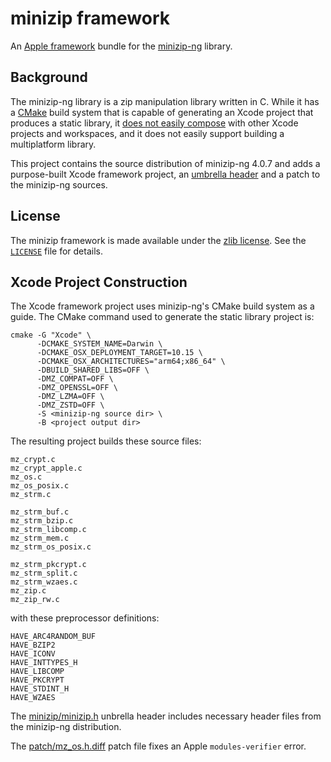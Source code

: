 # minizip framework

An [Apple framework][1] bundle for the [minizip-ng][2] library.

[1]: https://developer.apple.com/library/archive/documentation/MacOSX/Conceptual/BPFrameworks/Frameworks.html
[2]: https://github.com/zlib-ng/minizip-ng

## Background

The minizip-ng library is a zip manipulation library written in C.  While it
has a [CMake][10] build system that is capable of generating an Xcode project
that produces a static library, it [does not easily compose][11] with other
Xcode projects and workspaces, and it does not easily support building a
multiplatform library.

This project contains the source distribution of minizip-ng 4.0.7 and adds a
purpose-built Xcode framework project, an [umbrella header][12] and a patch to
the minizip-ng sources.

[10]: https://cmake.org
[11]: https://gitlab.kitware.com/cmake/cmake/-/issues/24408
[12]: https://developer.apple.com/library/archive/documentation/MacOSX/Conceptual/BPFrameworks/Tasks/IncludingFrameworks.html

## License

The minizip framework is made available under the [zlib license][30].  See the
[`LICENSE`][31] file for details.

[30]: https://en.wikipedia.org/wiki/Zlib_License
[31]: ./LICENSE

## Xcode Project Construction

The Xcode framework project uses minizip-ng's CMake build system as a guide.
The CMake command used to generate the static library project is:

    cmake -G "Xcode" \
          -DCMAKE_SYSTEM_NAME=Darwin \
          -DCMAKE_OSX_DEPLOYMENT_TARGET=10.15 \
          -DCMAKE_OSX_ARCHITECTURES="arm64;x86_64" \
          -DBUILD_SHARED_LIBS=OFF \
          -DMZ_COMPAT=OFF \
          -DMZ_OPENSSL=OFF \
          -DMZ_LZMA=OFF \
          -DMZ_ZSTD=OFF \
          -S <minizip-ng source dir> \
          -B <project output dir>

The resulting project builds these source files:

    mz_crypt.c
    mz_crypt_apple.c
    mz_os.c
    mz_os_posix.c
    mz_strm.c

    mz_strm_buf.c
    mz_strm_bzip.c
    mz_strm_libcomp.c
    mz_strm_mem.c
    mz_strm_os_posix.c

    mz_strm_pkcrypt.c
    mz_strm_split.c
    mz_strm_wzaes.c
    mz_zip.c
    mz_zip_rw.c
 
with these preprocessor definitions:

    HAVE_ARC4RANDOM_BUF
    HAVE_BZIP2
    HAVE_ICONV
    HAVE_INTTYPES_H
    HAVE_LIBCOMP
    HAVE_PKCRYPT
    HAVE_STDINT_H
    HAVE_WZAES

The [minizip/minizip.h][50] unbrella header includes necessary header
files from the minizip-ng distribution.

The [patch/mz_os.h.diff][51] patch file fixes an Apple `modules-verifier` error. 

[50]: ./minizip/minizip.h
[51]: ./patch/mz_os.h.diff
